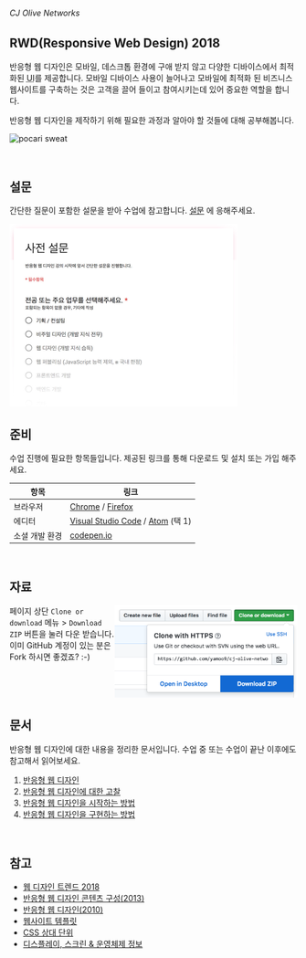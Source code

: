 ###### CJ Olive Networks

## RWD(Responsive Web Design) 2018

반응형 웹 디자인은 모바일, 데스크톱 환경에 구애 받지 않고 다양한 디바이스에서 최적화된 <abbr title="User Interface">UI</abbr>를 제공합니다. 모바일 디바이스 사용이 늘어나고 모바일에 최적화 된 비즈니스 웹사이트를 구축하는 것은 고객을 끌어 들이고 참여시키는데 있어 중요한 역할을 합니다.

반응형 웹 디자인을 제작하기 위해 필요한 과정과 알아야 할 것들에 대해 공부해봅니다.

![pocari sweat](https://camo.githubusercontent.com/c5ed2730392b3d138a9a9c4261858f1a00a6fb74/687474703a2f2f79616d6f6f392e6769746875622e696f2f636a2d6f6c6976652d6e6574776f726b732f6173736574732f7277642f504f434152492e6a7067)

<br>

## 설문

간단한 질문이 포함한 설문을 받아 수업에 참고합니다. [설문](https://goo.gl/forms/8u2snrPnQ77puQ582)  에 응해주세요.

<img src="docs/assets/survey.jpg" alt width="400">

<br>

## 준비

수업 진행에 필요한 항목들입니다. 제공된 링크를 통해 다운로드 및 설치 또는 가입 해주세요.

항목 | 링크
--- | ---
브라우저 | [Chrome](https://www.google.com/chrome/) / [Firefox](http://www.mozilla.com/ko/firefox)
에디터 | [Visual Studio Code](https://code.visualstudio.com/) / [Atom](https://atom.io/) (택 1)
소셜 개발 환경 | [codepen.io](https://codepen.io/)

<br>

## 자료

<img align="right" src="./docs/assets/download.png" alt width="320">

페이지 상단 `Clone or download` 메뉴 > `Download ZIP` 버튼을 눌러 다운 받습니다. 이미 GitHub 계정이 있는 분은 Fork 하시면 좋겠죠? :-)

<br>
<br>
<br>

## 문서

<img src="https://www.digitalwebmania.com/wp-content/uploads/2018/03/giphy.gif" alt align="right" width="120">

반응형 웹 디자인에 대한 내용을 정리한 문서입니다. 수업 중 또는 수업이 끝난 이후에도 참고해서 읽어보세요.

1. [반응형 웹 디자인](https://github.com/yamoo9/cj-olive-networks/wiki)
1. [반응형 웹 디자인에 대한 고찰](https://github.com/yamoo9/cj-olive-networks/wiki/%EB%B0%98%EC%9D%91%ED%98%95-%EC%9B%B9-%EB%94%94%EC%9E%90%EC%9D%B8-%EC%A0%81%EC%9A%A9%EC%97%90-%EB%8C%80%ED%95%9C-%EA%B3%A0%EC%B0%B0)
1. [반응형 웹 디자인을 시작하는 방법](https://github.com/yamoo9/cj-olive-networks/wiki/%EB%B0%98%EC%9D%91%ED%98%95-%EC%9B%B9-%EB%94%94%EC%9E%90%EC%9D%B8%EC%9D%84-%EC%8B%9C%EC%9E%91%ED%95%98%EB%8A%94-%EB%B0%A9%EB%B2%95)
1. [반응형 웹 디자인을 구현하는 방법](https://github.com/yamoo9/cj-olive-networks/wiki/%EB%B0%98%EC%9D%91%ED%98%95-%EC%9B%B9-%EB%94%94%EC%9E%90%EC%9D%B8-%EA%B5%AC%ED%98%84-%EB%B0%A9%EB%B2%95)

<br>

## 참고

- [웹 디자인 트렌드 2018](https://99designs.com/blog/trends/web-design-trends-2018/)
- [반응형 웹 디자인 콘텐츠 구성(2013)](https://blog.kulturbanause.de/2013/12/content-choreography-fur-responsive-websites/)
- [반응형 웹 디자인(2010)](http://alistapart.com/article/responsive-web-design)
- [웹사이트 템플릿](https://colorlib.com/wp/free-html-website-templates/)
- [CSS 상대 단위](https://pineco.de/the-relative-units-of-css/)
- [디스플레이, 스크린 & 운영체제 정보](http://vizdevices.yesviz.com/)